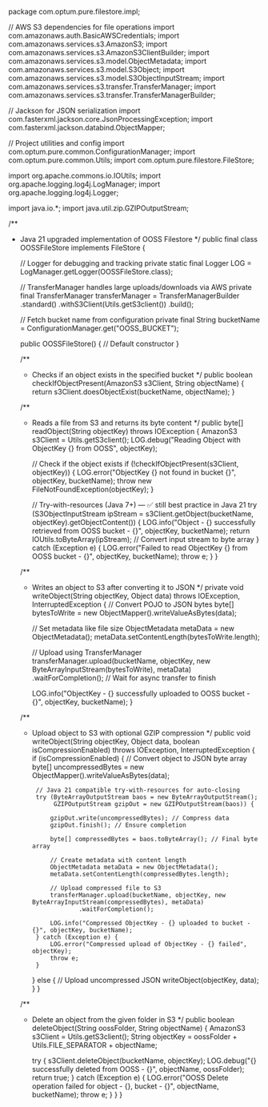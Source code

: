 package com.optum.pure.filestore.impl;

// AWS S3 dependencies for file operations
import com.amazonaws.auth.BasicAWSCredentials;
import com.amazonaws.services.s3.AmazonS3;
import com.amazonaws.services.s3.AmazonS3ClientBuilder;
import com.amazonaws.services.s3.model.ObjectMetadata;
import com.amazonaws.services.s3.model.S3Object;
import com.amazonaws.services.s3.model.S3ObjectInputStream;
import com.amazonaws.services.s3.transfer.TransferManager;
import com.amazonaws.services.s3.transfer.TransferManagerBuilder;

// Jackson for JSON serialization
import com.fasterxml.jackson.core.JsonProcessingException;
import com.fasterxml.jackson.databind.ObjectMapper;

// Project utilities and config
import com.optum.pure.common.ConfigurationManager;
import com.optum.pure.common.Utils;
import com.optum.pure.filestore.FileStore;

import org.apache.commons.io.IOUtils;
import org.apache.logging.log4j.LogManager;
import org.apache.logging.log4j.Logger;

import java.io.*;
import java.util.zip.GZIPOutputStream;

/**
 * Java 21 upgraded implementation of OOSS Filestore
 */
public final class OOSSFileStore implements FileStore {

    // Logger for debugging and tracking
    private static final Logger LOG = LogManager.getLogger(OOSSFileStore.class);

    // TransferManager handles large uploads/downloads via AWS
    private final TransferManager transferManager = TransferManagerBuilder
            .standard()
            .withS3Client(Utils.getS3client())
            .build();

    // Fetch bucket name from configuration
    private final String bucketName = ConfigurationManager.get("OOSS_BUCKET");

    public OOSSFileStore() {
        // Default constructor
    }

    /**
     * Checks if an object exists in the specified bucket
     */
    public boolean checkIfObjectPresent(AmazonS3 s3Client, String objectName) {
        return s3Client.doesObjectExist(bucketName, objectName);
    }

    /**
     * Reads a file from S3 and returns its byte content
     */
    public byte[] readObject(String objectKey) throws IOException {
        AmazonS3 s3Client = Utils.getS3client();
        LOG.debug("Reading Object with ObjectKey {} from OOSS", objectKey);

        // Check if the object exists
        if (!checkIfObjectPresent(s3Client, objectKey)) {
            LOG.error("ObjectKey {} not found in bucket {}", objectKey, bucketName);
            throw new FileNotFoundException(objectKey);
        }

        // Try-with-resources (Java 7+) — ✅ still best practice in Java 21
        try (S3ObjectInputStream ipStream = s3Client.getObject(bucketName, objectKey).getObjectContent()) {
            LOG.info("Object - {} successfully retrieved from OOSS bucket - {}", objectKey, bucketName);
            return IOUtils.toByteArray(ipStream); // Convert input stream to byte array
        } catch (Exception e) {
            LOG.error("Failed to read ObjectKey {} from OOSS bucket - {}", objectKey, bucketName);
            throw e;
        }
    }

    /**
     * Writes an object to S3 after converting it to JSON
     */
    private void writeObject(String objectKey, Object data) throws IOException, InterruptedException {
        // Convert POJO to JSON bytes
        byte[] bytesToWrite = new ObjectMapper().writeValueAsBytes(data);

        // Set metadata like file size
        ObjectMetadata metaData = new ObjectMetadata();
        metaData.setContentLength(bytesToWrite.length);

        // Upload using TransferManager
        transferManager.upload(bucketName, objectKey, new ByteArrayInputStream(bytesToWrite), metaData)
                .waitForCompletion(); // Wait for async transfer to finish

        LOG.info("ObjectKey - {} successfully uploaded to OOSS bucket - {}", objectKey, bucketName);
    }

    /**
     * Upload object to S3 with optional GZIP compression
     */
    public void writeObject(String objectKey, Object data, boolean isCompressionEnabled) throws IOException, InterruptedException {
        if (isCompressionEnabled) {
            // Convert object to JSON byte array
            byte[] uncompressedBytes = new ObjectMapper().writeValueAsBytes(data);

            // Java 21 compatible try-with-resources for auto-closing
            try (ByteArrayOutputStream baos = new ByteArrayOutputStream();
                 GZIPOutputStream gzipOut = new GZIPOutputStream(baos)) {

                gzipOut.write(uncompressedBytes); // Compress data
                gzipOut.finish(); // Ensure completion

                byte[] compressedBytes = baos.toByteArray(); // Final byte array

                // Create metadata with content length
                ObjectMetadata metaData = new ObjectMetadata();
                metaData.setContentLength(compressedBytes.length);

                // Upload compressed file to S3
                transferManager.upload(bucketName, objectKey, new ByteArrayInputStream(compressedBytes), metaData)
                        .waitForCompletion();

                LOG.info("Compressed ObjectKey - {} uploaded to bucket - {}", objectKey, bucketName);
            } catch (Exception e) {
                LOG.error("Compressed upload of ObjectKey - {} failed", objectKey);
                throw e;
            }
        } else {
            // Upload uncompressed JSON
            writeObject(objectKey, data);
        }
    }

    /**
     * Delete an object from the given folder in S3
     */
    public boolean deleteObject(String oossFolder, String objectName) {
        AmazonS3 s3Client = Utils.getS3client();
        String objectKey = oossFolder + Utils.FILE_SEPARATOR + objectName;

        try {
            s3Client.deleteObject(bucketName, objectKey);
            LOG.debug("{} successfully deleted from OOSS - {}", objectName, oossFolder);
            return true;
        } catch (Exception e) {
            LOG.error("OOSS Delete operation failed for object - {}, bucket - {}", objectName, bucketName);
            throw e;
        }
    }
}

